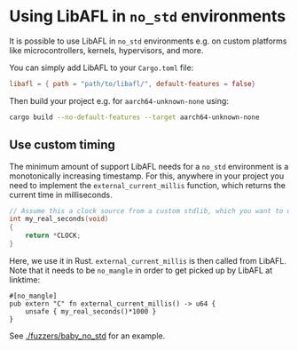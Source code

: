 # Using LibAFL in `no_std` environments

It is possible to use LibAFL in `no_std` environments e.g. on custom platforms like microcontrollers, kernels, hypervisors, and more.

You can simply add LibAFL to your `Cargo.toml` file:

```toml
libafl = { path = "path/to/libafl/", default-features = false}
```

Then build your project e.g. for `aarch64-unknown-none` using:

```sh
cargo build --no-default-features --target aarch64-unknown-none
```

## Use custom timing

The minimum amount of support LibAFL needs for a `no_std` environment is a monotonically increasing timestamp.
For this, anywhere in your project you need to implement the `external_current_millis` function, which returns the current time in milliseconds.

```c
// Assume this a clock source from a custom stdlib, which you want to use, which returns current time in seconds.
int my_real_seconds(void)
{
    return *CLOCK;
}
```

Here, we use it in Rust. `external_current_millis` is then called from LibAFL.
Note that it needs to be `no_mangle` in order to get picked up by LibAFL at linktime:

```rust,ignore
#[no_mangle]
pub extern "C" fn external_current_millis() -> u64 {
    unsafe { my_real_seconds()*1000 }
}
```

See [./fuzzers/baby_no_std](https://github.com/AFLplusplus/LibAFL/tree/main/fuzzers/baby_no_std) for an example.
